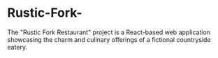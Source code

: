 # Rustic-Fork-
The "Rustic Fork Restaurant" project is a React-based web application showcasing the charm and culinary offerings of a fictional countryside eatery. 
